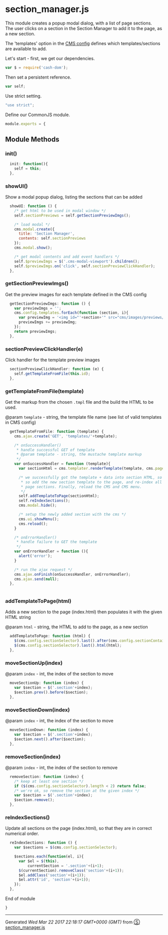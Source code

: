 # section_manager.js
This module creates a popup modal dialog, with a list of page sections.  
The user clicks on a section in the Section Manager to add it to the page, 
as a new section.

The 'templates' option in the [CMS config](https://github.com/sc0ttj/Project/blob/master/docs/cms/js/cms.js.md) defines which templates/sections are available to add.


Let's start - first, we get our dependencies.
```js
var $ = require('cash-dom');

```
Then set a persistent reference.
```js
var self;

```
Use strict setting.
```js
"use strict";

```
Define our CommonJS module.
```js
module.exports = {

```
## Module Methods

### init()
```js
  init: function(){
    self = this;
  },

```
### showUI()
Show a modal popup dialog, listing the sections that can be added
```js
  showUI: function () {
    /* get html to be used in modal window */
    self.sectionPreviews = self.getSectionPreviewImgs();

    /* load modal */
    cms.modal.create({
      title: 'Section Manager',
      contents: self.sectionPreviews
    });
    cms.modal.show();

    /* get modal contents and add event handlers */
    self.$previewImgs = $('.cms-modal-viewport').children();
    self.$previewImgs.on('click', self.sectionPreviewClickHandler);
  },

```
### getSectionPreviewImgs()
Get the preview images for each template defined in the CMS config
```js
  getSectionPreviewImgs: function () {
    var previewImgs = '';
    cms.config.templates.forEach(function (section, i){
      var previewImg = '<img id="'+section+'" src="cms/images/previews/'+section+'.png" alt="'+section+'" />';
      previewImgs += previewImg;
    });
    return previewImgs;
  },

```
### sectionPreviewClickHandler(e)
Click handler for the template preview images
```js
  sectionPreviewClickHandler: function (e) {
    self.getTemplateFromFile(this.id);
  },

```
### getTemplateFromFile(template)
Get the markup from the chosen `.tmpl` file and the build the HTML 
to be used. 

@param `template` - string, the template file name (see list of valid templates in CMS config)
```js
  getTemplateFromFile: function (template) {
    cms.ajax.create('GET', 'templates/'+template);

    /* onSuccessHandler()
     * handle successful GET of template 
     * @param template - string, the mustache template markup
     */
    var onSuccessHandler = function (template){
      var sectionHtml = cms.templater.renderTemplate(template, cms.pageConfig);

      /* we successfully got the template + data into section HTML, so let's 
       * so add the new section template to the page, and re-index all the 
       * page sections. Finally, reload the CMS and CMS menu.
       */
      self.addTemplateToPage(sectionHtml);
      self.reIndexSections();
      cms.modal.hide();

      /* setup the newly added section with the cms */
      cms.ui.showMenu();
      cms.reload();
    }

    /* onErrorHandler()
     * handle failure to GET the template
     */
    var onErrorHandler = function (){
      alert('error');
    }

    /* run the ajax request */
    cms.ajax.onFinish(onSuccessHandler, onErrorHandler);
    cms.ajax.send(null);
  },
  
```
### addTemplateToPage(html)
Adds a new section to the page (index.html) then populates it with the 
given HTML string

@param `html` - string, the HTML to add to the page, as a new section
```js
  addTemplateToPage: function (html) {
    $(cms.config.sectionSelector).last().after(cms.config.sectionContainer);
    $(cms.config.sectionSelector).last().html(html);
  },

```
### moveSectionUp(index)

@param `index` - int, the index of the section to move
```js
  moveSectionUp: function (index) {
    var $section = $('.section'+index);
    $section.prev().before($section);
  },

```
### moveSectionDown(index)

@param `index` - int, the index of the section to move
```js
  moveSectionDown: function (index) {
    var $section = $('.section'+index);
    $section.next().after($section);
  },

```
### removeSection(index)

@param `index` - int, the index of the section to remove
```js
  removeSection: function (index) {
    /* keep at least one section */
    if ($(cms.config.sectionSelector).length < 2) return false;
    /* we're ok, so remove the section at the given index */
    var $section = $('.section'+index);
    $section.remove();
  },

```
### reIndexSections()
Update all sections on the page (index.html), so that they are in correct 
numerical order.
```js
  reIndexSections: function () {
    var $sections = $(cms.config.sectionSelector);

    $sections.each(function(el, i){
      var $el = $(this),
          currentSection = '.section'+(i+1);
      $(currentSection).removeClass('section'+(i+1));
      $el.addClass('section'+(i+1));
      $el.attr('id', 'section'+(i+1));
    });
  },

```

End of module
```js
}
```
------------------------
Generated _Wed Mar 22 2017 22:18:17 GMT+0000 (GMT)_ from [&#x24C8; section_manager.js](section_manager.js "View in source")

